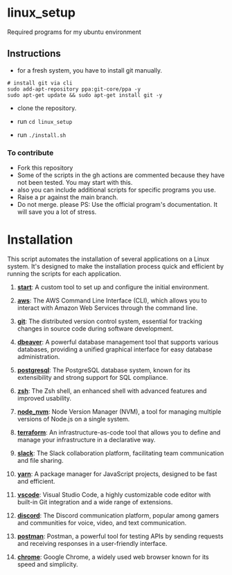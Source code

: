 # linux_setup
Required programs for my ubuntu environment

## Instructions

- for a fresh system, you have to install git manually.

```
# install git via cli
sudo add-apt-repository ppa:git-core/ppa -y
sudo apt-get update && sudo apt-get install git -y

```
 - clone the repository.

 - run `cd linux_setup`
 - run `./install.sh` 

### To contribute
- Fork this repository
- Some of the scripts in the gh actions are commented because they have not been tested. You may start with this.
- also you can include additional scripts for specific programs you use.
- Raise a pr against the main branch.
- Do not merge. please
PS: Use the official program's documentation. It will save you a lot of stress.


# Installation

This script automates the installation of several applications on a Linux system. It's designed to make the installation process quick and efficient by running the scripts for each application.

1. **[start](./programs/ubuntu-20.04/start.sh)**: A custom tool to set up and configure the initial environment.

2. **[aws](./programs/ubuntu-20.04/aws.sh)**: The AWS Command Line Interface (CLI), which allows you to interact with Amazon Web Services through the command line.

3. **[git](./programs/ubuntu-20.04/git.sh)**: The distributed version control system, essential for tracking changes in source code during software development.

4. **[dbeaver](./programs/ubuntu-20.04/dbeaver.sh)**: A powerful database management tool that supports various databases, providing a unified graphical interface for easy database administration.

5. **[postgresql](./programs/ubuntu-20.04/postgresql.sh)**: The PostgreSQL database system, known for its extensibility and strong support for SQL compliance.

6. **[zsh](./programs/ubuntu-20.04/zsh.sh)**: The Zsh shell, an enhanced shell with advanced features and improved usability.

7. **[node_nvm](./programs/ubuntu-20.04/node_nvm.sh)**: Node Version Manager (NVM), a tool for managing multiple versions of Node.js on a single system.

8. **[terraform](./programs/ubuntu-20.04/terraform.sh)**: An infrastructure-as-code tool that allows you to define and manage your infrastructure in a declarative way.

9. **[slack](./programs/ubuntu-20.04/slack.sh)**: The Slack collaboration platform, facilitating team communication and file sharing.

10. **[yarn](./programs/ubuntu-20.04/yarn.sh)**: A package manager for JavaScript projects, designed to be fast and efficient.

11. **[vscode](./programs/ubuntu-20.04/vscode.sh)**: Visual Studio Code, a highly customizable code editor with built-in Git integration and a wide range of extensions.

12. **[discord](./programs/ubuntu-20.04/discord.sh)**: The Discord communication platform, popular among gamers and communities for voice, video, and text communication.

13. **[postman](./programs/ubuntu-20.04/postman.sh)**: Postman, a powerful tool for testing APIs by sending requests and receiving responses in a user-friendly interface.

14. **[chrome](./programs/ubuntu-20.04/chrome.sh)**: Google Chrome, a widely used web browser known for its speed and simplicity.

